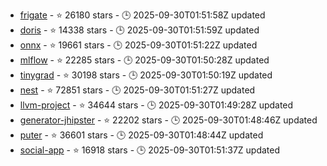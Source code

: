 - [frigate](https://github.com/blakeblackshear/frigate) - ⭐ 26180 stars - 🕒 2025-09-30T01:51:58Z updated
- [doris](https://github.com/apache/doris) - ⭐ 14338 stars - 🕒 2025-09-30T01:51:59Z updated
- [onnx](https://github.com/onnx/onnx) - ⭐ 19661 stars - 🕒 2025-09-30T01:51:22Z updated
- [mlflow](https://github.com/mlflow/mlflow) - ⭐ 22285 stars - 🕒 2025-09-30T01:50:28Z updated
- [tinygrad](https://github.com/tinygrad/tinygrad) - ⭐ 30198 stars - 🕒 2025-09-30T01:50:19Z updated
- [nest](https://github.com/nestjs/nest) - ⭐ 72851 stars - 🕒 2025-09-30T01:51:27Z updated
- [llvm-project](https://github.com/llvm/llvm-project) - ⭐ 34644 stars - 🕒 2025-09-30T01:49:28Z updated
- [generator-jhipster](https://github.com/jhipster/generator-jhipster) - ⭐ 22202 stars - 🕒 2025-09-30T01:48:46Z updated
- [puter](https://github.com/HeyPuter/puter) - ⭐ 36601 stars - 🕒 2025-09-30T01:48:44Z updated
- [social-app](https://github.com/bluesky-social/social-app) - ⭐ 16918 stars - 🕒 2025-09-30T01:51:37Z updated
